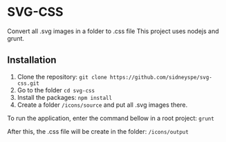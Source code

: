 # SVG-CSS
Convert all .svg images in a folder to .css file
This project uses nodejs and grunt.

## Installation

1. Clone the repository: `git clone https://github.com/sidneyspe/svg-css.git`
2. Go to the folder `cd svg-css`
3. Install the packages: `npm install`
4. Create a folder `/icons/source` and put all .svg images there.

To run the application, enter the command bellow in a root project:
`grunt`

After this, the .css file will be create in the folder: `/icons/output`
